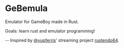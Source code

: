 # GeBemula

Emulator for GameBoy made in Rust.

Goals: learn rust and emulator programming!


--
Inspired by [@yupferris](https://github.com/yupferris)' streaming project [rustendo64](https://github.com/yupferris/rustendo64).
